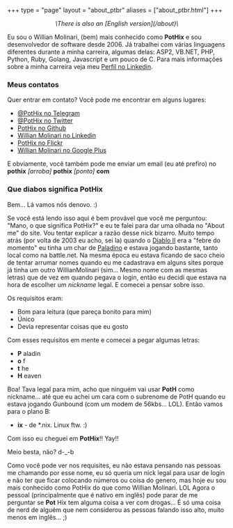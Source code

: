 +++
type = "page"
layout = "about_ptbr"
aliases = ["about_ptbr.html"]
+++

<center><i>\<pt-BR\>There is also an [English version](/about)\</pt-BR\></i></center>

Eu sou o Willian Molinari, (bem) mais conhecido como **PotHix** e sou desenvolvedor de software desde 2006. Já trabalhei com várias linguagens diferentes durante a minha carreira, algumas delas: ASP2, VB.NET, PHP, Python, Ruby, Golang, Javascript e um pouco de C. Para mais informações sobre a minha carreira veja meu [Perfil no Linkedin](https://www.linkedin.com/in/willianmolinari).

### Meus contatos

Quer entrar em contato? Você pode me encontrar em alguns lugares:

+ [@PotHix no Telegram](https://t.me/PotHix)
+ [@PotHix no Twitter](https://twitter.com/PotHix)
+ [PotHix no Github](https://github.com/PotHix)
+ [Willian Molinari no Linkedin](https://www.linkedin.com/in/willianmolinari)
+ [PotHix no Flickr](https://flickr.com/photos/PotHix)
+ [Willian Molinari no Google Plus](https://plus.google.com/+WillianMolinari)

E obviamente, você também pode me enviar um email (eu até prefiro) no  **pothix** _[arroba]_ **pothix** _[ponto]_ **com**

### Que diabos significa PotHix

Bem... Lá vamos nós denovo. :)

Se você está lendo isso aqui é bem provável que você me perguntou: "Mano, o que significa PotHix?" e eu te falei para dar uma olhada no "About me" do site. Vou tentar explicar a razão desse nick bizarro.
Muito tempo atrás (por volta de 2003 eu acho, sei la) quando o [Diablo II](http://us.blizzard.com/en-us/games/d2/") era a "febre do momento" eu tinha um char de <a href="http://diablo.gamepedia.com/Paladin_(Diablo_II)">Paladino</a> e estava jogando bastante, tanto local como na battle.net. Na mesma época eu estava ficando de saco cheio de tentar arrumar nomes quando eu me cadastrava em alguns sites porque já tinha um outro WillianMolinari (sim... Mesmo nome com as mesmas letras) que de vez em quando pegava o login, então eu decidi que estava na hora de escolher um _nickname_ legal. E comecei a pensar sobre isso.

Os requisitos eram:

+ Bom para leitura (que pareça bonito para mim)
+ Único
+ Devia representar coisas que eu gosto

Com esses requisitos em mente e comecei a pegar algumas letras:

+ **P** aladin
+ **o** f
+ **t** he
+ **H** eaven

Boa! Tava legal para mim, acho que ninguém vai usar **PotH** como nickname... até que eu achei um cara com o subrenome de PotH quando eu estava jogando Gunbound (com um modem de 56kbs... LOL). Então vamos para o plano B:

+ **ix** - de \*.nix. Linux ftw. :)

Com isso eu cheguei em **PotHix**!! Yay!!

Meio besta, não? d-\_-b

Como você pode ver nos requisites, eu não estava pensando nas pessoas me chamando por esse nome, eu só queria um nick legal para usar de login e não ter que ficar colocando números ou coisa do genero, mas hoje eu sou mais conhecido como PotHix do que como Willian Molinari. LOL
Agora o pessoal (principalmente que é nativo em inglês) pode parar de me perguntar se **Pot** Hix tem alguma coisa a ver com drogas... É só uma coisa de nerd de alguém que nem considerou as pessoas falando isso alto, muito menos em inglês... ;)
